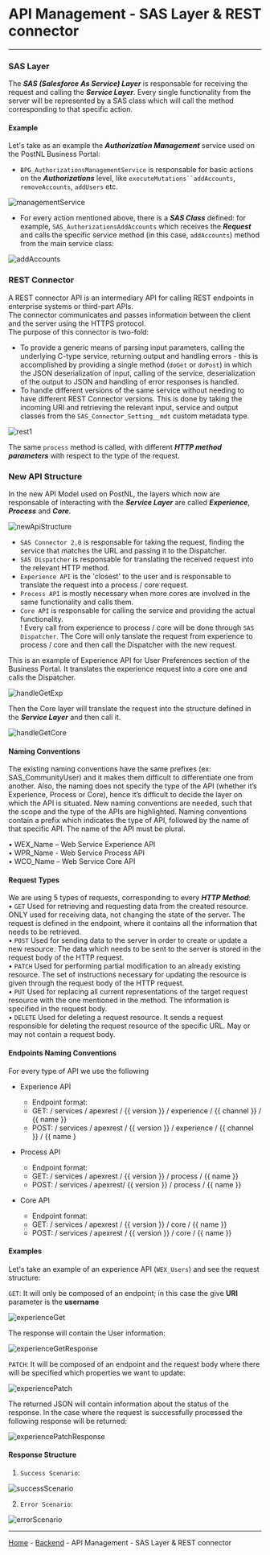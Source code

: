 # API Management - SAS Layer & REST connector

---

### SAS Layer
The ***SAS (Salesforce As Service) Layer*** is responsable for receiving the request and calling the 
***Service Layer***. Every single functionality from the server will be represented by a SAS class which will call
the method corresponding to that specific action.  

#### Example  

Let's take as an example the ***Authorization Management*** service used on the PostNL Business Portal:  
* `BPG_AuthorizationsManagementService` is responsable for basic actions on the ***Authorizations*** level, like 
  `executeMutations``addAccounts`, `removeAccounts`, `addUsers` etc.  
  
![managementService](../../wiki/assets/managementService.png)  
  
* For every action mentioned above, there is a ***SAS Class*** defined: for example, `SAS_AuthorizationsAddAccounts`
  which receives the ***Request*** and calls the specific service method (in this case, `addAccounts`) method from 
  the main service class:  
  
![addAccounts](../../wiki/assets/addAccounts.png)  
  

### REST Connector  
A REST connector API is an intermediary API for calling REST endpoints in enterprise systems or third-part APIs.  
The connector communicates and passes information between the client and the server using the HTTPS protocol.  
The purpose of this connector is two-fold:  
* To provide a generic means of parsing input parameters, calling the underlying C-type service,
             returning output and handling errors - this is accomplished by providing a single method (`doGet` or `doPost`)
             in which the JSON deserialization of input, calling of the service, deserialization of the output to JSON
             and handling of error responses is handled.  
* To handle different versions of the same service without needing to have different REST Connector versions.
             This is done by taking the incoming URI and retrieving the relevant input, service and output classes
             from the `SAS_Connector_Setting__mdt` custom metadata type.  
  
![rest1](../../wiki/assets/rest1.png)  
  
The same `process` method is called, with different ***HTTP method parameters*** with respect to the type of the request.  
  
### New API Structure
In the new API Model used on PostNL, the layers which now are responsable of interacting with the ***Service Layer***
are called ***Experience***, ***Process*** and ***Core***.
  
![newApiStructure](../../wiki/assets/newApiStructure.png)  
  
* `SAS Connector 2.0` is responsable for taking the request, finding the service that matches the URL and passing it to the Dispatcher.
* `SAS Dispatcher` is responsable for translating the received request into the relevant HTTP method.  
* `Experience API` is the 'closest' to the user and is responsable to translate the request into a process / core request.  
* `Process API` is mostly necessary when more cores are involved in the same functionality and calls them.  
* `Core API` is responsable for calling the service and providing the actual functionality.  
! Every call from experience to process / core will be done through `SAS Dispatcher`. The Core will only 
  tanslate the request from experience to process / core and then call the Dispatcher with the new request.  

This is an example of Experience API for User Preferences section of the Business Portal. It translates the
experience request into a core one and calls the Dispatcher.

![handleGetExp](../../wiki/assets/handleGetExp.png)  
  
Then the Core layer will translate the request into the structure defined in the ***Service Layer*** and then call it.  

![handleGetCore](../../wiki/assets/handleGetCore.png)  
  
#### Naming Conventions  
The existing naming conventions have the same prefixes (ex: SAS_CommunityUser) and it makes them difficult to differentiate one from another.
Also, the naming does not specify the type of the API (whether it’s Experience, Process or Core), hence it’s difficult to decide the layer on which the API is situated.
New naming conventions are needed, such that the scope and the type of the APIs are highlighted.
Naming conventions contain a prefix which indicates the type of API, followed by the name of that specific API. The name of the API must be plural.  

• WEX_Name – Web Service Experience API  
• WPR_Name - Web Service Process API  
• WCO_Name – Web Service Core API  
  
#### Request Types  
We are using 5 types of requests, corresponding to every ***HTTP Method***:  
• `GET` Used for retrieving and requesting data from the created resource. ONLY used for receiving data, not changing 
the state of the server. The request is defined in the endpoint, where it contains all the information that needs to be
retrieved.  
• `POST` Used for sending data to the server in order to create or update a new resource. The data which needs to be sent 
to the server is stored in the request body of the HTTP request.  
• `PATCH` Used for performing partial modification to an already existing resource. The set of instructions necessary for 
updating the resource is given through the request body of the HTTP request.  
• `PUT` Used for replacing all current representations of the target request resource with the one mentioned in the method. 
The information is specified in the request body.  
• `DELETE` Used for deleting a request resource. It sends a request responsible for deleting the request resource of the 
specific URL. May or may not contain a request body.  

#### Endpoints Naming Conventions  
For every type of API we use the following 
- Experience API  
    - Endpoint format:  
    - GET: / services / apexrest / {{ version }} / experience / {{ channel }} / {{ name }}  
    - POST: / services / apexrest / {{ version }} / experience / {{ channel }} / {{ name }  
      
- Process API  
    - Endpoint format:  
    - GET: / services / apexrest / {{ version }} / process / {{ name }}  
    - POST: / services / apexrest/ {{ version }} / process / {{ name }}  
      
- Core API  
    - Endpoint format:  
    - GET: / services / apexrest / {{ version }} / core / {{ name }}  
    - POST: / services / apexrest / {{ version }} / core / {{ name }}  
#### Examples  
Let's take an example of an experience API (`WEX_Users`) and see the request structure:  
  
`GET`: It will only be composed of an endpoint; in this case the give **URI** parameter is the **username**  

![experienceGet](../../wiki/assets/experienceGet.png)  
  
The response will contain the User information:  

![experienceGetResponse](../../wiki/assets/experienceGetResponse.png)  

`PATCH`: It will be composed of an endpoint and the request body where there will be specified which properties we want 
to update:  

![experiencePatch](../../wiki/assets/experiencePatch.png)  
  
The returned JSON will contain information about the status of the response. In the case where the request is successfully 
processed the following response will be returned:  

![experiencePatchResponse](../../wiki/assets/experiencePatchResponse.png)  
  
#### Response Structure
1. `Success Scenario`:  

![successScenario](../../wiki/assets/successScenario.png)  
  
2. `Error Scenario`:  

![errorScenario](../../wiki/assets/errorScenario.png)  

---

[Home](/wiki/Home.md) - [Backend](/wiki/backend/backend.md) - API Management - SAS Layer & REST connector
